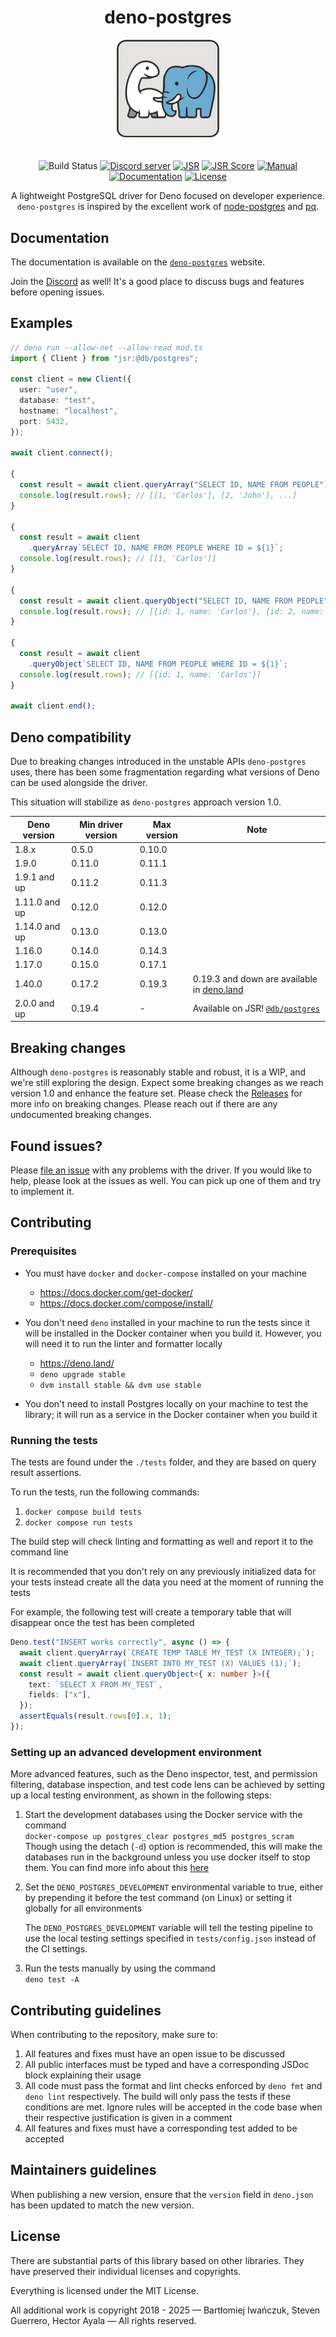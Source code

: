 <div align="center">

# deno-postgres

<img src="./docs/deno-postgres.png" width="164" style="padding-bottom:20px;" />
</div>

<div align="center">

![Build Status](https://img.shields.io/github/actions/workflow/status/denodrivers/postgres/ci.yml?branch=main&label=Build&logo=github&style=flat-square)
[![Discord server](https://img.shields.io/discord/768918486575480863?color=blue&label=Join%20us&logo=discord&style=flat-square)](https://discord.com/invite/HEdTCvZUSf)
[![JSR](https://jsr.io/badges/@db/postgres?style=flat-square)](https://jsr.io/@db/postgres)
[![JSR Score](https://jsr.io/badges/@db/postgres/score?style=flat-square)](https://jsr.io/@db/postgres)
[![Manual](https://img.shields.io/github/v/release/denodrivers/postgres?color=orange&label=Manual&logo=deno&style=flat-square)](https://deno-postgres.com)
[![Documentation](https://img.shields.io/github/v/release/denodrivers/postgres?color=yellow&label=Documentation&logo=deno&style=flat-square)](https://jsr.io/@db/postgres/doc)
[![License](https://img.shields.io/github/license/denodrivers/postgres?color=yellowgreen&label=License&style=flat-square)](LICENSE)

A lightweight PostgreSQL driver for Deno focused on developer experience.\
`deno-postgres` is inspired by the excellent work of
[node-postgres](https://github.com/brianc/node-postgres) and
[pq](https://github.com/lib/pq).

</div>

## Documentation

The documentation is available on the
[`deno-postgres`](https://deno-postgres.com/) website.

Join the [Discord](https://discord.com/invite/HEdTCvZUSf) as well! It's a good
place to discuss bugs and features before opening issues.

## Examples

```ts
// deno run --allow-net --allow-read mod.ts
import { Client } from "jsr:@db/postgres";

const client = new Client({
  user: "user",
  database: "test",
  hostname: "localhost",
  port: 5432,
});

await client.connect();

{
  const result = await client.queryArray("SELECT ID, NAME FROM PEOPLE");
  console.log(result.rows); // [[1, 'Carlos'], [2, 'John'], ...]
}

{
  const result = await client
    .queryArray`SELECT ID, NAME FROM PEOPLE WHERE ID = ${1}`;
  console.log(result.rows); // [[1, 'Carlos']]
}

{
  const result = await client.queryObject("SELECT ID, NAME FROM PEOPLE");
  console.log(result.rows); // [{id: 1, name: 'Carlos'}, {id: 2, name: 'Johnru'}, ...]
}

{
  const result = await client
    .queryObject`SELECT ID, NAME FROM PEOPLE WHERE ID = ${1}`;
  console.log(result.rows); // [{id: 1, name: 'Carlos'}]
}

await client.end();
```

## Deno compatibility

Due to breaking changes introduced in the unstable APIs `deno-postgres` uses,
there has been some fragmentation regarding what versions of Deno can be used
alongside the driver.

This situation will stabilize as `deno-postgres` approach version 1.0.

| Deno version  | Min driver version | Max version | Note                                                                       |
| ------------- | ------------------ | ----------- | -------------------------------------------------------------------------- |
| 1.8.x         | 0.5.0              | 0.10.0      |                                                                            |
| 1.9.0         | 0.11.0             | 0.11.1      |                                                                            |
| 1.9.1 and up  | 0.11.2             | 0.11.3      |                                                                            |
| 1.11.0 and up | 0.12.0             | 0.12.0      |                                                                            |
| 1.14.0 and up | 0.13.0             | 0.13.0      |                                                                            |
| 1.16.0        | 0.14.0             | 0.14.3      |                                                                            |
| 1.17.0        | 0.15.0             | 0.17.1      |                                                                            |
| 1.40.0        | 0.17.2             | 0.19.3      | 0.19.3 and down are available in [deno.land](https://deno.land/x/postgres) |
| 2.0.0 and up  | 0.19.4             | -           | Available on JSR! [`@db/postgres`](https://jsr.io/@db/postgres)            |

## Breaking changes

Although `deno-postgres` is reasonably stable and robust, it is a WIP, and we're
still exploring the design. Expect some breaking changes as we reach version 1.0
and enhance the feature set. Please check the
[Releases](https://github.com/denodrivers/postgres/releases) for more info on
breaking changes. Please reach out if there are any undocumented breaking
changes.

## Found issues?

Please
[file an issue](https://github.com/denodrivers/postgres/issues/new/choose) with
any problems with the driver. If you would like to help, please look at the
issues as well. You can pick up one of them and try to implement it.

## Contributing

### Prerequisites

- You must have `docker` and `docker-compose` installed on your machine

  - https://docs.docker.com/get-docker/
  - https://docs.docker.com/compose/install/

- You don't need `deno` installed in your machine to run the tests since it will
  be installed in the Docker container when you build it. However, you will need
  it to run the linter and formatter locally

  - https://deno.land/
  - `deno upgrade stable`
  - `dvm install stable && dvm use stable`

- You don't need to install Postgres locally on your machine to test the
  library; it will run as a service in the Docker container when you build it

### Running the tests

The tests are found under the `./tests` folder, and they are based on query
result assertions.

To run the tests, run the following commands:

1. `docker compose build tests`
2. `docker compose run tests`

The build step will check linting and formatting as well and report it to the
command line

It is recommended that you don't rely on any previously initialized data for
your tests instead create all the data you need at the moment of running the
tests

For example, the following test will create a temporary table that will
disappear once the test has been completed

```ts
Deno.test("INSERT works correctly", async () => {
  await client.queryArray(`CREATE TEMP TABLE MY_TEST (X INTEGER);`);
  await client.queryArray(`INSERT INTO MY_TEST (X) VALUES (1);`);
  const result = await client.queryObject<{ x: number }>({
    text: `SELECT X FROM MY_TEST`,
    fields: ["x"],
  });
  assertEquals(result.rows[0].x, 1);
});
```

### Setting up an advanced development environment

More advanced features, such as the Deno inspector, test, and permission
filtering, database inspection, and test code lens can be achieved by setting up
a local testing environment, as shown in the following steps:

1. Start the development databases using the Docker service with the command\
   `docker-compose up postgres_clear postgres_md5 postgres_scram`\
   Though using the detach (`-d`) option is recommended, this will make the
   databases run in the background unless you use docker itself to stop them.
   You can find more info about this
   [here](https://docs.docker.com/compose/reference/up)
2. Set the `DENO_POSTGRES_DEVELOPMENT` environmental variable to true, either by
   prepending it before the test command (on Linux) or setting it globally for
   all environments

   The `DENO_POSTGRES_DEVELOPMENT` variable will tell the testing pipeline to
   use the local testing settings specified in `tests/config.json` instead of
   the CI settings.

3. Run the tests manually by using the command\
   `deno test -A`

## Contributing guidelines

When contributing to the repository, make sure to:

1. All features and fixes must have an open issue to be discussed
2. All public interfaces must be typed and have a corresponding JSDoc block
   explaining their usage
3. All code must pass the format and lint checks enforced by `deno fmt` and
   `deno lint` respectively. The build will only pass the tests if these
   conditions are met. Ignore rules will be accepted in the code base when their
   respective justification is given in a comment
4. All features and fixes must have a corresponding test added to be accepted

## Maintainers guidelines

When publishing a new version, ensure that the `version` field in `deno.json`
has been updated to match the new version.

## License

There are substantial parts of this library based on other libraries. They have
preserved their individual licenses and copyrights.

Everything is licensed under the MIT License.

All additional work is copyright 2018 - 2025 — Bartłomiej Iwańczuk, Steven
Guerrero, Hector Ayala — All rights reserved.
